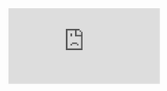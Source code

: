 <div class="au-responsive-media-vid au-responsive-media-vid--4x3">
	<iframe class="au-responsive-media-vid__item" title = "A demo of a 4:3 aspect ratio video" src="https://www.youtube.com/embed/mM5_T-F1Yn4" frameborder="0" allow="autoplay; encrypted-media" allowfullscreen></iframe>
</div>
